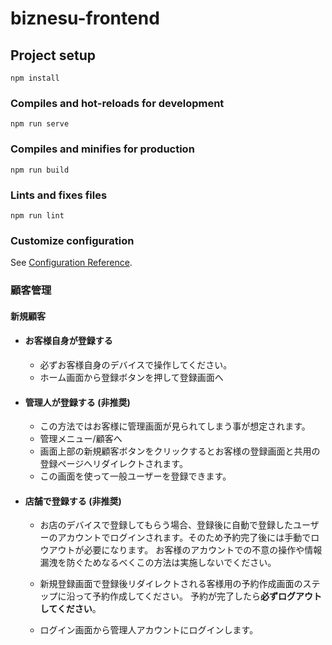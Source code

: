# biznesu-frontend

## Project setup
```
npm install
```

### Compiles and hot-reloads for development
```
npm run serve
```

### Compiles and minifies for production
```
npm run build
```

### Lints and fixes files
```
npm run lint
```

### Customize configuration
See [Configuration Reference](https://cli.vuejs.org/config/).

### 顧客管理
#### 新規顧客
  - #### お客様自身が登録する
    - 必ずお客様自身のデバイスで操作してください。
    - ホーム画面から登録ボタンを押して登録画面へ

  - #### 管理人が登録する **(非推奨)**
    - この方法ではお客様に管理画面が見られてしまう事が想定されます。
    - 管理メニュー/顧客へ
    - 画面上部の新規顧客ボタンをクリックするとお客様の登録画面と共用の登録ページへリダイレクトされます。
    - この画面を使って一般ユーザーを登録できます。

  - #### 店舗で登録する **(非推奨)**
    - お店のデバイスで登録してもらう場合、登録後に自動で登録したユーザーのアカウントでログインされます。そのため予約完了後には手動でロウアウトが必要になります。
    お客様のアカウントでの不意の操作や情報漏洩を防ぐためなるべくこの方法は実施しないでください。
    
    - 新規登録画面で登録後リダイレクトされる客様用の予約作成画面のステップに沿って予約作成してください。
    予約が完了したら**必ずログアウトしてください**。
    
    -  ログイン画面から管理人アカウントにログインします。